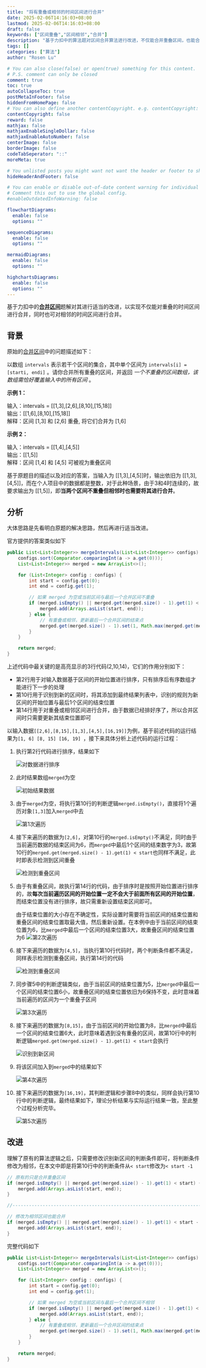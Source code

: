 ```yaml
---
title: "将有重叠或相邻的时间区间进行合并"
date: 2025-02-06T14:16:03+08:00
lastmod: 2025-02-06T14:16:03+08:00
draft: false
keywords: ["区间重叠","区间相邻","合并"]
description: "基于力扣中的算法题对区间合并算法进行改进，不仅能合并重叠区间，也能合并相邻的区间"
tags: []
categories: ["算法"]
author: "Rosen Lu"

# You can also close(false) or open(true) something for this content.
# P.S. comment can only be closed
comment: true
toc: true
autoCollapseToc: true
postMetaInFooter: false
hiddenFromHomePage: false
# You can also define another contentCopyright. e.g. contentCopyright: "This is another copyright."
contentCopyright: false
reward: false
mathjax: false
mathjaxEnableSingleDollar: false
mathjaxEnableAutoNumber: false
centerImage: false
borderImage: false
codeTabSeperator: "::"
moreMeta: true

# You unlisted posts you might want not want the header or footer to show
hideHeaderAndFooter: false

# You can enable or disable out-of-date content warning for individual post.
# Comment this out to use the global config.
#enableOutdatedInfoWarning: false

flowchartDiagrams:
  enable: false
  options: ""

sequenceDiagrams: 
  enable: false
  options: ""

mermaidDiagrams: 
  enable: false
  options: ""

highchartsDiagrams: 
  enable: false
  options: ""
---
```


基于力扣中的[**合并区间**](https://leetcode.cn/problems/merge-intervals/)题解对其进行适当的改进，以实现不仅能对重叠的时间区间进行合并，同时也可对相邻的时间区间进行合并。

<!--more-->

## 背景

原始的[合并区间](https://leetcode.cn/problems/merge-intervals/)中的问题描述如下：

以数组 `intervals` 表示若干个区间的集合，其中单个区间为 `intervals[i] = [starti, endi]` 。请你合并所有重叠的区间，并返回 *一个不重叠的区间数组，该数组需恰好覆盖输入中的所有区间* 。

**示例 1：**

输入：intervals = [[1,3],[2,6],[8,10],[15,18]]<br>
输出：[[1,6],[8,10],[15,18]]<br>
解释：区间 [1,3] 和 [2,6] 重叠, 将它们合并为 [1,6]

**示例 2：**

输入：intervals = [[1,4],[4,5]]<br>
输出：[[1,5]]<br>
解释：区间 [1,4] 和 [4,5] 可被视为重叠区间

基于原题目的描述以及对应的答案，当输入为 [[1,3],[4,5]]时，输出依旧为 [[1,3],[4,5]]，而在个人项目中的数据都是整数，对于此种场景，由于3和4时连续的，故要求输出为  [[1,5]]，即**当两个区间不重叠但相邻时也需要将其进行合并**。

## 分析

大体思路是先看明白原题的解决思路，然后再进行适当改进。

官方提供的答案类似如下

```java {data-line="2,10,14"}
public List<List<Integer>> mergeIntervals(List<List<Integer>> configs) {
    configs.sort(Comparator.comparingInt(a -> a.get(0)));
    List<List<Integer>> merged = new ArrayList<>();

    for (List<Integer> config : configs) {
        int start = config.get(0);
        int end = config.get(1);

        // 如果 merged 为空或当前区间与最后一个合并区间不重叠
        if (merged.isEmpty() || merged.get(merged.size() - 1).get(1) < start) {
            merged.add(Arrays.asList(start, end));
        } else {
            // 有重叠或相邻，更新最后一个合并区间的结束点
            merged.get(merged.size() - 1).set(1, Math.max(merged.get(merged.size() - 1).get(1), end));
        }
    }

    return merged;
}
```

上述代码中最关键的是高亮显示的3行代码(2,10,14)，它们的作用分别如下：

* 第2行用于对输入数据基于区间的开始位置进行排序，只有排序后有序数组才能进行下一步的处理
* 第10行用于识别到新的区间时，将其添加到最终结果列表中，识别的规则为新区间的开始位置与最后1个区间的结束位置
* 第14行用于对重叠或相邻区间进行合并，由于数据已经排好序了，所以合并区间时只需要更新其结束位置即可

以输入数据`[[2,6],[8,15],[1,3],[4,5],[16,19]]`为例，基于前述代码的运行结果为`[1, 6] [8, 15] [16, 19] `，接下来具体分析上述代码的运行过程：

1. 执行第2行代码进行排序，结果如下

   ![对数据进行排序](/blog_img/algorithm/merge-overlapping-time-intervals/intervals-before-and-after-sort.png "对数据进行排序")

2. 此时结果数组`merged`为空

   ![初始结果数据](/blog_img/algorithm/merge-overlapping-time-intervals/init-result-data.png "初始结果数据")

3. 由于`merged`为空，将执行第10行的判断逻辑`merged.isEmpty()`，直接将1个遍历对象`[1,3]`加入`merged`中去

   ![第1次遍历](/blog_img/algorithm/merge-overlapping-time-intervals/iteration-1-result.png "第1次遍历")

4. 接下来遍历的数据为`[2,6]`，对第10行的`merged.isEmpty()`不满足，同时由于当前遍历数据的结束区间为6，而`merged`中最后1个区间的结束数字为3，故第10行的`merged.get(merged.size() - 1).get(1) < start`也同样不满足，此时即表示检测到区间重叠

   ![检测到重叠区间](/blog_img/algorithm/merge-overlapping-time-intervals/iteration-2-check.png "检测到重叠区间")

5. 由于有重叠区间，故执行第14行的代码，由于排序时是按照开始位置进行排序的，故**每次当前遍历区间的开始位置一定不会大于前面所有区间的开始位置**，而结束位置没有进行排序，故只需重新设置结束区间即可。

   由于结束位置的大小存在不确定性，实际设置时需要将当前区间的结束位置和重叠区间的结束位置取最大值，然后重新设置。在本例中由于当前区间的结束位置为6，比`merged`中最后一个区间的结束位置3大，故重叠区间的结束位置为6
   ![第2次遍历](/blog_img/algorithm/merge-overlapping-time-intervals/iteration-2-result.png "第2次遍历")

6. 接下来遍历的数据为`[4,5]`，当执行第10行代码时，两个判断条件都不满足，同样表示检测到重叠区间，执行第14行的代码

   ![检测到重叠区间](/blog_img/algorithm/merge-overlapping-time-intervals/iteration-3-check.png "检测到重叠区间")

7. 同步骤5中的判断逻辑类似，由于当前区间的结束位置为5，比`merged`中最后一个区间的结束位置6小，故重叠区间的结束位置依旧为6保持不变，此时意味着当前遍历的区间为一个重叠子区间

   ![第3次遍历](/blog_img/algorithm/merge-overlapping-time-intervals/iteration-3-result.png "第3次遍历")

8. 接下来遍历的数据为`[8,15]`，由于当前区间的开始位置为8，比`merged`中最后一个区间的结束位置6大，此时意味着遇到没有重叠的区间，故第10行中的判断逻辑`merged.get(merged.size() - 1).get(1) < start`会执行

   ![识别到新区间](/blog_img/algorithm/merge-overlapping-time-intervals/iteration-4-check.png "识别到新区间")

9. 将该区间加入到`merged`中的结果如下

   ![第4次遍历](/blog_img/algorithm/merge-overlapping-time-intervals/iteration-4-result.png "第4次遍历")

10. 接下来遍历的数据为`[16,19]`，其判断逻辑和步骤8中的类似，同样会执行第10行中的判断逻辑，最终结果如下，理论分析结果与实际运行结果一致，至此整个过程分析完毕。

    ![第5次遍历](/blog_img/algorithm/merge-overlapping-time-intervals/iteration-5-result.png "第5次遍历")

## 改进

理解了原有的算法逻辑之后，只需要修改识别新区间的判断条件即可，将判断条件修改为相邻，在本文中即是将第10行中的判断条件从`< start`修改为`< start -1 `

```java
// 原有的只是合并重叠区间
if (merged.isEmpty() || merged.get(merged.size() - 1).get(1) < start) {
    merged.add(Arrays.asList(start, end));
} 

//---------------------------------------------------------------------

// 修改为相邻区间也能合并
if (merged.isEmpty() || merged.get(merged.size() - 1).get(1) < start - 1) {
    merged.add(Arrays.asList(start, end));
} 
```

完整代码如下

```java
public List<List<Integer>> mergeIntervals(List<List<Integer>> configs) {
    configs.sort(Comparator.comparingInt(a -> a.get(0)));
    List<List<Integer>> merged = new ArrayList<>();

    for (List<Integer> config : configs) {
        int start = config.get(0);
        int end = config.get(1);

        // 如果 merged 为空或当前区间与最后一个合并区间不相邻
        if (merged.isEmpty() || merged.get(merged.size() - 1).get(1) < start - 1) {
            merged.add(Arrays.asList(start, end));
        } else {
            // 有重叠或相邻，更新最后一个合并区间的结束点
            merged.get(merged.size() - 1).set(1, Math.max(merged.get(merged.size() - 1).get(1), end));
        }
    }

    return merged;
}
```

